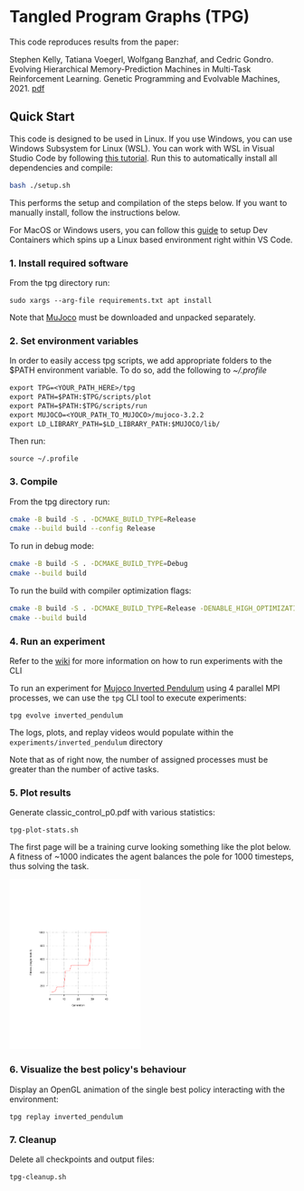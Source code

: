 # Tangled Program Graphs (TPG)

This code reproduces results from the paper:

Stephen Kelly, Tatiana Voegerl, Wolfgang Banzhaf, and Cedric Gondro. Evolving Hierarchical Memory-Prediction Machines in Multi-Task Reinforcement Learning. Genetic Programming and Evolvable Machines, 2021. [pdf](https://rdcu.be/czd3s)

## Quick Start

This code is designed to be used in Linux. If you use Windows, you can use Windows Subsystem for Linux (WSL). You can work with WSL in Visual Studio Code by following [this tutorial](https://code.visualstudio.com/docs/remote/wsl-tutorial). Run this to automatically install all dependencies and compile:

```bash
bash ./setup.sh
```

This performs the setup and compilation of the steps below. If you want to manually install, follow the instructions below.

For MacOS or Windows users, you can follow this [guide](https://gitlab.cas.mcmaster.ca/kellys32/tpg/-/wikis/Dev-Container-Setup-Guide) to setup Dev Containers which spins up a Linux based environment right within VS Code.

### 1. Install required software

From the tpg directory run:

```
sudo xargs --arg-file requirements.txt apt install
```

Note that [MuJoco](https://mujoco.org/) must be downloaded and unpacked separately.

### 2. Set environment variables

In order to easily access tpg scripts, we add appropriate folders to the $PATH environment variable.
To do so, add the following to _~/.profile_

```
export TPG=<YOUR_PATH_HERE>/tpg
export PATH=$PATH:$TPG/scripts/plot
export PATH=$PATH:$TPG/scripts/run
export MUJOCO=<YOUR_PATH_TO_MUJOCO>/mujoco-3.2.2
export LD_LIBRARY_PATH=$LD_LIBRARY_PATH:$MUJOCO/lib/
```

Then run:

```
source ~/.profile
```

### 3. Compile

From the tpg directory run:

```bash
cmake -B build -S . -DCMAKE_BUILD_TYPE=Release
cmake --build build --config Release
```

To run in debug mode:

```bash
cmake -B build -S . -DCMAKE_BUILD_TYPE=Debug
cmake --build build
```

To run the build with compiler optimization flags:

```bash
cmake -B build -S . -DCMAKE_BUILD_TYPE=Release -DENABLE_HIGH_OPTIMIZATION=ON
cmake --build build
```

### 4. Run an experiment

Refer to the [wiki](https://gitlab.cas.mcmaster.ca/kellys32/tpg/-/wikis/Running-Experiments-with-the-TPG-CLI) for more information on how to run experiments with the CLI

To run an experiment for [Mujoco Inverted Pendulum](https://gymnasium.farama.org/environments/mujoco/inverted_pendulum/) using 4 parallel MPI processes, we can use the `tpg` CLI tool to execute experiments:

```
tpg evolve inverted_pendulum
```

The logs, plots, and replay videos would populate within the `experiments/inverted_pendulum` directory

Note that as of right now, the number of assigned processes must be greater than the number of active tasks.

### 5. Plot results

Generate classic_control_p0.pdf with various statistics:

```
tpg-plot-stats.sh
```

The first page will be a training curve looking something like the plot below. A fitness of ~1000 indicates the agent balances the pole for 1000 timesteps, thus solving the task.

<img src="./images/MuJoco_Inverted_Pendulum_Fitness.png" height="300" />

### 6. Visualize the best policy's behaviour

Display an OpenGL animation of the single best policy interacting with the environment:

```
tpg replay inverted_pendulum
```

### 7. Cleanup

Delete all checkpoints and output files:

```
tpg-cleanup.sh
```

